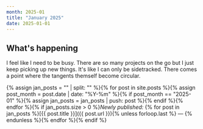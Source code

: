 ```yaml
---
month: 2025-01
title: "January 2025"
date: 2025-01-01
---
```


## What's happening

I feel like I need to be busy. There are so many projects on the go but I just keep picking up new things. It's like I can only be sidetracked. There comes a point where the tangents themself become circular.

{% assign jan_posts = "" | split: "" %}{% for post in site.posts %}{% assign post_month = post.date | date: "%Y-%m" %}{% if post_month == "2025-01" %}{% assign jan_posts = jan_posts | push: post %}{% endif %}{% endfor %}{% if jan_posts.size > 0 %}*Newly published:* {% for post in jan_posts %}[{{ post.title }}]({{ post.url }}){% unless forloop.last %} — {% endunless %}{% endfor %}{% endif %}